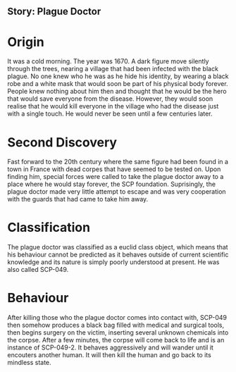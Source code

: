 ## **Story: Plague Doctor**

# Origin

It was a cold morning. The year was 1670. A dark figure move silently through the trees, nearing a village that had been infected with the black plague. No one knew who he was as he hide his identity, by wearing a black robe and a white mask that would soon be part of his physical body forever. People knew nothing about him then and thought that he would be the hero that would save everyone from the disease. However, they would soon realise that he would kill everyone in the village who had the disease just with a single touch. He would never be seen until a few centuries later.

# Second Discovery

Fast forward to the 20th century where the same figure had been found in a town in France with dead corpes that have seemed to be tested on. Upon finding him, special forces were called to take the plague doctor away to a place where he would stay forever, the SCP foundation. Suprisingly, the plague doctor made very little attempt to escape and was very cooperation with the guards that had came to take him away.

# Classification

The plague doctor was classified as a euclid class object, which means that his behaviour cannot be predicted as it behaves outside of current scientific knowledge and its nature is simply poorly understood at present. He was also called SCP-049.

# Behaviour 

After killing those who the plague doctor comes into contact with, SCP-049 then somehow produces a black bag filled with medical and surgical tools, then begins surgery on the victim, inserting several unknown chemicals into the corpse. After a few minutes, the corpse will come back to life and is an instance of SCP-049-2. It behaves aggressively and will wander until it encouters another human. It will then kill the human and go back to its mindless state.
